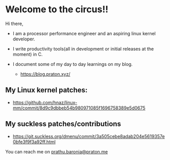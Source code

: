 # Welcome to the circus!!

Hi there,
- I am a processor performance engineer and an aspiring linux kernel developer.
- I write productivity tools(all in development or initial releases at the moment) in C.

- I document some of my day to day learnings on my blog.
  - https://blog.praton.xyz/

## My Linux kernel patches:
- https://github.com/hnaz/linux-mm/commit/8d9c9dbbeb54b980971085f1696758389e5d0675

## My suckless patches/contributions
- https://git.suckless.org/dmenu/commit/3a505cebe8adab204e5619357e0bfe3f9f3a92ff.html

You can reach me on prathu.baronia@praton.me
